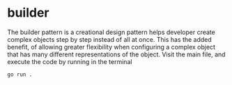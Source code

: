 # builder

The builder pattern is a creational design pattern helps developer create complex
objects step by step instead of all at once. This has the added benefit, of
allowing greater flexibility when configuring a complex object that has many
different representations of the object. Visit the main file, and execute the code
by running in the terminal 
```
go run .
```
